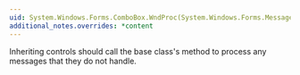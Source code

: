 ```yaml
---
uid: System.Windows.Forms.ComboBox.WndProc(System.Windows.Forms.Message@)
additional_notes.overrides: *content
---
```


<p>Inheriting controls should call the base class's <xref href="System.Windows.Forms.Control.WndProc(System.Windows.Forms.Message@)"></xref> method to process any messages that they do not handle.</p>


